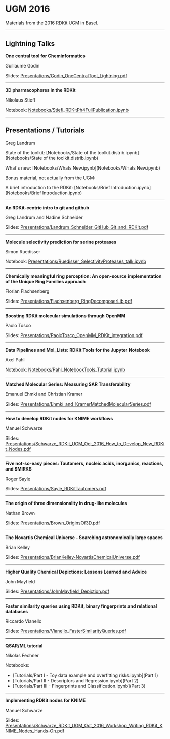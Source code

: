 # UGM 2016
Materials from the 2016 RDKit UGM in Basel.

- - - - - - -

## Lightning Talks

**One central tool for Cheminformatics**

Guillaume Godin

Slides: [Presentations/Godin_OneCentralTool_Lightning.pdf](Presentations/Godin_OneCentralTool_Lightning.pdf)

- - - - - - -

**3D pharmacophores in the RDKit**

Nikolaus Stiefl

Notebook: [Notebooks/Stiefl_RDKitPh4FullPublication.ipynb](Notebooks/Stiefl_RDKitPh4FullPublication.ipynb)

- - - - - - -

## Presentations / Tutorials

Greg Landrum

State of the toolkit: [Notebooks/State of the toolkit.distrib.ipynb](Notebooks/State of the toolkit.distrib.ipynb)

What's new: [Notebooks/Whats New.ipynb](Notebooks/Whats New.ipynb)

Bonus material, not actually from the UGM:

A brief introduction to the RDKit: [Notebooks/Brief Introduction.ipynb](Notebooks/Brief Introduction.ipynb)

- - - - - - -
**An RDKit-centric intro to git and github**

Greg Landrum and Nadine Schneider

Slides: [Presentations/Landrum_Schneider_GitHub_Git_and_RDKit.pdf](Presentations/Landrum_Schneider_GitHub_Git_and_RDKit.pdf)

- - - - - - -
**Molecule selectivity prediction for serine proteases**

Simon Ruedisser

Notebook: [Presentations/Ruedisser_SelectivityProteases_talk.ipynb](Presentations/Ruedisser_SelectivityProteases_talk.ipynb)

- - - - - - -
**Chemically meaningful ring perception: An open-source implementation of the Unique Ring Families approach**

Florian Flachsenberg

Slides: [Presentations/Flachsenberg_RingDecomposerLib.pdf](Presentations/Flachsenberg_RingDecomposerLib.pdf)

- - - - - - -
**Boosting RDKit molecular simulations through OpenMM**

Paolo Tosco

Slides: [Presentations/PaoloTosco_OpenMM_RDKit_integration.pdf](Presentations/PaoloTosco_OpenMM_RDKit_integration.pdf)

- - - - - - -
**Data Pipelines and Mol_Lists: RDKit Tools for the Jupyter Notebook**

Axel Pahl

Notebook: [Notebooks/Pahl_NotebookTools_Tutorial.ipynb](Notebooks/Pahl_NotebookTools_Tutorial.ipynb)

- - - - - - -
**Matched Molecular Series: Measuring SAR Transferability**

Emanuel Ehmki and Christian Kramer

Slides: [Presentations/Ehmki_and_KramerMatchedMolecularSeries.pdf](Presentations/Ehmki_and_KramerMatchedMolecularSeries.pdf)

- - - - - - -
**How to develop RDKit nodes for KNIME workflows**

Manuel Schwarze

Slides: [Presentations/Schwarze_RDKit_UGM_Oct_2016_How_to_Develop_New_RDKit_Nodes.pdf](Presentations/Schwarze_RDKit_UGM_Oct_2016_How_to_Develop_New_RDKit_Nodes.pdf)

- - - - - - -
**Five not-so-easy pieces: Tautomers, nucleic acids, inorganics, reactions, and SMIRKS**

Roger Sayle

Slides: [Presentations/Sayle_RDKitTautomers.pdf](Presentations/Sayle_RDKitTautomers.pdf)

- - - - - - -
**The origin of three dimensionality in drug-like molecules**

Nathan Brown

Slides: [Presentations/Brown_OriginsOf3D.pdf](Presentations/Brown_OriginsOf3D.pdf)

- - - - - - -
**The Novartis Chemical Universe - Searching astronomically large spaces**

Brian Kelley

Slides: [Presentations/BrianKelley-NovartisChemicalUniverse.pdf](Presentations/BrianKelley-NovartisChemicalUniverse.pdf)

- - - - - - -
**Higher Quality Chemical Depictions: Lessons Learned and Advice**

John Mayfield

Slides: [Presentations/JohnMayfield_Depiction.pdf](Presentations/JohnMayfield_Depiction.pdf)

- - - - - - -
**Faster similarity queries using RDKit, binary fingerprints and relational databases**

Riccardo Vianello

Slides: [Presentations/Vianello_FasterSimilarityQueries.pdf](Presentations/Vianello_FasterSimilarityQueries.pdf)

- - - - - - -
**QSAR/ML tutorial**

Nikolas Fechner

Notebooks:
 - [Tutorials/Part I - Toy data example and overfitting risks.ipynb](Part 1)
 - [Tutorials/Part II - Descriptors and Regression.ipynb](Part 2)
 - [Tutorials/Part III - Fingerprints and Classification.ipynb](Part 3)

- - - - - - -
**Implementing RDKit nodes for KNIME**

Manuel Schwarze

Slides: [Presentations/Schwarze_RDKit_UGM_Oct_2016_Workshop_Writing_RDKit_KNIME_Nodes_Hands-On.pdf](Presentations/Schwarze_RDKit_UGM_Oct_2016_Workshop_Writing_RDKit_KNIME_Nodes_Hands-On.pdf)
